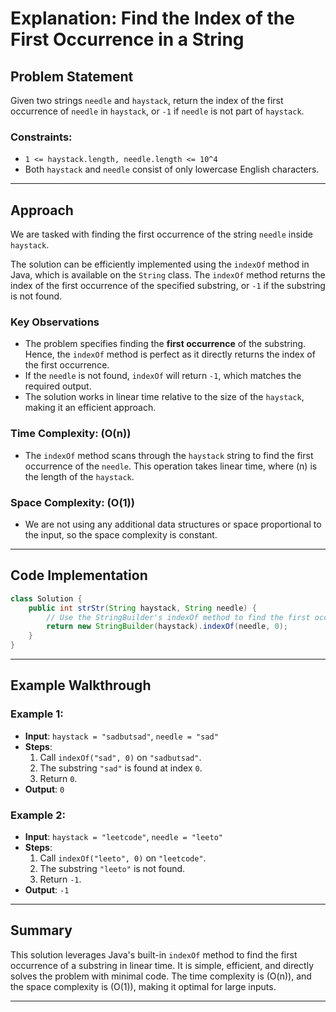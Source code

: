 # Explanation: Find the Index of the First Occurrence in a String

## Problem Statement
Given two strings `needle` and `haystack`, return the index of the first occurrence of `needle` in `haystack`, or `-1` if `needle` is not part of `haystack`.

### Constraints:
- `1 <= haystack.length, needle.length <= 10^4`
- Both `haystack` and `needle` consist of only lowercase English characters.

---

## Approach

We are tasked with finding the first occurrence of the string `needle` inside `haystack`. 

The solution can be efficiently implemented using the `indexOf` method in Java, which is available on the `String` class. The `indexOf` method returns the index of the first occurrence of the specified substring, or `-1` if the substring is not found.

### Key Observations
- The problem specifies finding the **first occurrence** of the substring. Hence, the `indexOf` method is perfect as it directly returns the index of the first occurrence.
- If the `needle` is not found, `indexOf` will return `-1`, which matches the required output.
- The solution works in linear time relative to the size of the `haystack`, making it an efficient approach.

### Time Complexity: \(O(n)\)
- The `indexOf` method scans through the `haystack` string to find the first occurrence of the `needle`. This operation takes linear time, where \(n\) is the length of the `haystack`.

### Space Complexity: \(O(1)\)
- We are not using any additional data structures or space proportional to the input, so the space complexity is constant.

---

## Code Implementation

```java
class Solution {
    public int strStr(String haystack, String needle) {
        // Use the StringBuilder's indexOf method to find the first occurrence of needle in haystack
        return new StringBuilder(haystack).indexOf(needle, 0);
    }
}
```

---

## Example Walkthrough

### Example 1:
- **Input**: `haystack = "sadbutsad"`, `needle = "sad"`
- **Steps**:
  1. Call `indexOf("sad", 0)` on `"sadbutsad"`.
  2. The substring `"sad"` is found at index `0`.
  3. Return `0`.
- **Output**: `0`

### Example 2:
- **Input**: `haystack = "leetcode"`, `needle = "leeto"`
- **Steps**:
  1. Call `indexOf("leeto", 0)` on `"leetcode"`.
  2. The substring `"leeto"` is not found.
  3. Return `-1`.
- **Output**: `-1`

---

## Summary

This solution leverages Java's built-in `indexOf` method to find the first occurrence of a substring in linear time. It is simple, efficient, and directly solves the problem with minimal code. The time complexity is \(O(n)\), and the space complexity is \(O(1)\), making it optimal for large inputs.

---
